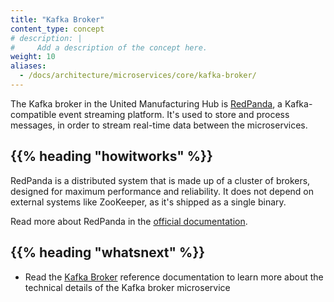 ```yaml
---
title: "Kafka Broker"
content_type: concept
# description: |
#     Add a description of the concept here.
weight: 10
aliases:
  - /docs/architecture/microservices/core/kafka-broker/
---
```


<!-- overview -->

The Kafka broker in the United Manufacturing Hub is [RedPanda](https://redpanda.com/),
a Kafka-compatible event streaming platform. It's used to store and process
messages, in order to stream real-time data between the microservices.

<!-- body -->

## {{% heading "howitworks" %}}

RedPanda is a distributed system that is made up of a cluster of brokers,
designed for maximum performance and reliability. It does not depend on external
systems like ZooKeeper, as it's shipped as a single binary.

Read more about RedPanda in the [official documentation](https://docs.redpanda.com/docs/get-started/).

<!-- Optional section; add links to information related to this topic. -->

## {{% heading "whatsnext" %}}

- Read the [Kafka Broker](/docs/reference/microservices/kafka-broker/) reference documentation
  to learn more about the technical details of the Kafka broker microservice
